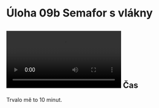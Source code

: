 Úloha 09b Semafor s vlákny
========
![Demo](https://gitlab.tul.cz/aliaksei.kalosha/ops2020/-/raw/master/task09/demo.mp4)
Čas
---
Trvalo mě to 10 minut.
